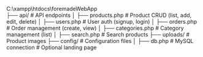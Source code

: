C:\xampp\htdocs\foremadeWebApp\
├── api/                    # API endpoints
│   ├── products.php        # Product CRUD (list, add, edit, delete)
│   ├── users.php           # User auth (signup, login)
│   ├── orders.php          # Order management (create, view)
│   ├── categories.php      # Category management (list)
│   ├── search.php          # Search products
├── uploads/                # Product images
├── config/                 # Configuration files
│   ├── db.php              # MySQL connection
            # Optional landing page